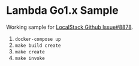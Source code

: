 # Lambda Go1.x Sample

Working sample for [LocalStack Github Issue#8878](https://github.com/localstack/localstack/issues/8878#issuecomment-1821789698).

1. `docker-compose up`
2. `make build create`
3. `make create`
4. `make invoke`
